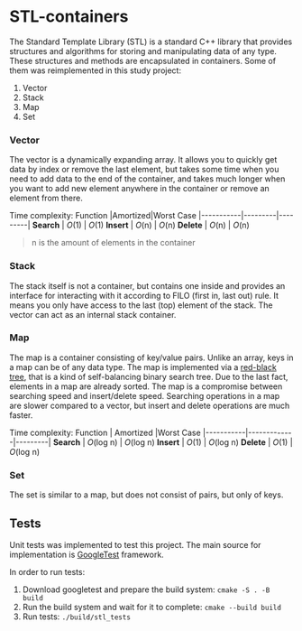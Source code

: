 # STL-containers
The Standard Template Library (STL) is a standard C++ library that provides structures and algorithms for storing and manipulating data of any type.
These structures and methods are encapsulated in containers.
Some of them was reimplemented in this study project:
1. Vector
2. Stack
3. Map
4. Set

### Vector
The vector is a dynamically expanding array. It allows you to quickly get data by index or remove the last element,
but takes some time when you need to add data to the end of the container,
and takes much longer when you want to add new element anywhere in the container or remove an element from there.

Time complexity:
  Function  |Amortized|Worst Case
|-----------|---------|---------|
**Search**	|	*O*(1)  | *O*(1)
**Insert**	|	*O*(n)  |	*O*(n)
**Delete**	|	*O*(n)  |	*O*(n)

> n is the amount of elements in the container

### Stack
The stack itself is not a container, but contains one inside and provides an interface
for interacting with it according to FILO (first in, last out) rule.
It means you only have access to the last (top) element of the stack.
The vector can act as an internal stack container.

### Map
The map is a container consisting of key/value pairs. Unlike an array, keys in a map can be of any data type.
The map is implemented via a [red-black tree](https://en.wikipedia.org/wiki/Red%E2%80%93black_tree "Red-Black tree"),
that is a kind of self-balancing binary search tree. Due to the last fact, elements in a map are already sorted.
The map is a compromise between searching speed and insert/delete speed.
Searching operations in a map are slower compared to a vector, but insert and delete operations are much faster.

Time complexity:
  Function  |  Amortized  |Worst Case
|-----------|-------------|---------|
**Search**	|	*O*(log n)  | *O*(log n)
**Insert**	|	*O*(1)      |	*O*(log n)
**Delete**	|	*O*(1)      |	*O*(log n)

### Set
The set is similar to a map, but does not consist of pairs, but only of keys.

## Tests
Unit tests was implemented to test this project.
The main source for implementation is [GoogleTest](https://github.com/google/googletest "GoogleTest") framework.

In order to run tests:
1. Download googletest and prepare the build system: `cmake -S . -B build`
2. Run the build system and wait for it to complete: `cmake --build build`
3. Run tests: `./build/stl_tests`
